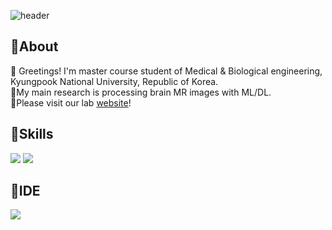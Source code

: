 ![header](https://capsule-render.vercel.app/api?type=waving&color=gradient&height=300&section=header&text=KYH's%20Workspace&fontSize=90)

## 📌About
👋 Greetings! I'm master course student of Medical & Biological engineering, Kyungpook National University, Republic of Korea.  
🔬My main research is processing brain MR images with ML/DL.  
🏢Please visit our lab [website](http://bmr.knu.ac.kr)!

## 📌Skills
<img src="https://img.shields.io/badge/Python-3776AB?style=flat-square&logo=Python&logoColor=white"/> <img src="https://img.shields.io/badge/Keras-D00000?style=flat-square&logo=Keras&logoColor=white"/>

## 📌IDE
<img src="https://img.shields.io/badge/Visual_Studio_Code-007ACC?style=flat-square&logo=Visual Studio Code&logoColor=white"/>  

